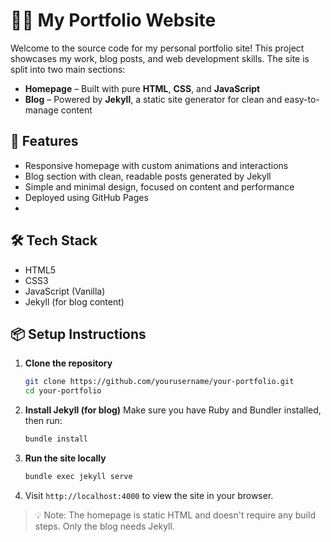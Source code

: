 # 🧑‍💻 My Portfolio Website

Welcome to the source code for my personal portfolio site! This project showcases my work, blog posts, and web development skills. The site is split into two main sections:

* **Homepage** – Built with pure **HTML**, **CSS**, and **JavaScript**
* **Blog** – Powered by **Jekyll**, a static site generator for clean and easy-to-manage content

## 🚀 Features

* Responsive homepage with custom animations and interactions
* Blog section with clean, readable posts generated by Jekyll
* Simple and minimal design, focused on content and performance
* Deployed using GitHub Pages
* 

## 🛠 Tech Stack

* HTML5
* CSS3
* JavaScript (Vanilla)
* Jekyll (for blog content)

## 📦 Setup Instructions

1. **Clone the repository**

   ```bash
   git clone https://github.com/yourusername/your-portfolio.git
   cd your-portfolio
   ```

2. **Install Jekyll (for blog)**
   Make sure you have Ruby and Bundler installed, then run:

   ```bash
   bundle install
   ```

3. **Run the site locally**

   ```bash
   bundle exec jekyll serve
   ```

4. Visit `http://localhost:4000` to view the site in your browser.

> 💡 Note: The homepage is static HTML and doesn't require any build steps. Only the blog needs Jekyll.
